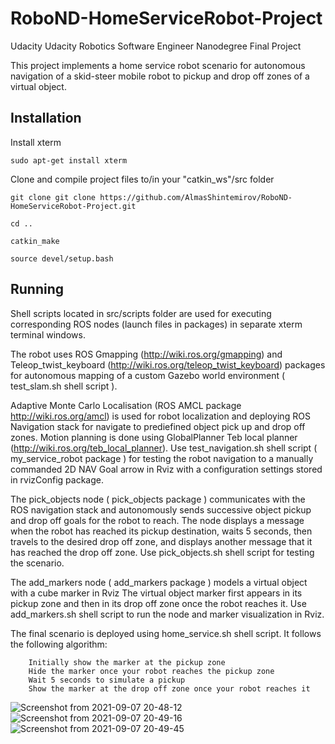 # RoboND-HomeServiceRobot-Project
Udacity Udacity Robotics Software Engineer Nanodegree Final Project

This project implements a home service robot scenario for autonomous navigation of a skid-steer mobile robot 
to pickup and drop off zones of a virtual object. 

## Installation

Install xterm 

    sudo apt-get install xterm 
    
Clone and compile project files to/in your "catkin_ws"/src folder

    git clone git clone https://github.com/AlmasShintemirov/RoboND-HomeServiceRobot-Project.git 

    cd ..

    catkin_make

    source devel/setup.bash

## Running

Shell scripts located in src/scripts folder are used for executing corresponding ROS nodes (launch files in packages) in 
separate xterm terminal windows. 

The robot uses ROS Gmapping (http://wiki.ros.org/gmapping) and Teleop_twist_keyboard (http://wiki.ros.org/teleop_twist_keyboard) packages for autonomous mapping of a custom Gazebo world environment ( test_slam.sh shell script ).

Adaptive Monte Carlo Localisation (ROS AMCL package http://wiki.ros.org/amcl) is used for robot localization and 
deploying ROS Navigation stack for navigate to prediefined object pick up and drop off zones. 
Motion planning is done using GlobalPlanner Teb local planner (http://wiki.ros.org/teb_local_planner). 
Use test_navigation.sh shell script ( my_service_robot package ) for testing the robot navigation to a manually 
commanded 2D NAV Goal arrow in Rviz with a configuration settings stored in rvizConfig package.

The pick_objects node ( pick_objects package ) communicates with the ROS navigation stack and autonomously sends
successive object pickup and drop off goals for the robot to reach. The node displays a message when the robot 
has reached its pickup destination, waits 5 seconds, then travels to the desired drop off zone, and displays 
another message that it has reached the drop off zone. Use pick_objects.sh shell script for testing the scenario. 

The add_markers node ( add_markers package ) models a virtual object with a cube marker in Rviz 
The virtual object marker first appears in its pickup zone and then in its drop off zone once the robot reaches it.
Use add_markers.sh shell script to run the node and marker visualization in Rviz. 

The final scenario is deployed using home_service.sh shell script. 
It follows the following algorithm:

        Initially show the marker at the pickup zone
        Hide the marker once your robot reaches the pickup zone
        Wait 5 seconds to simulate a pickup
        Show the marker at the drop off zone once your robot reaches it

![Screenshot from 2021-09-07 20-48-12](https://user-images.githubusercontent.com/13367696/132625138-75cd826b-93b8-47d8-941d-755a8768e534.png)
![Screenshot from 2021-09-07 20-49-16](https://user-images.githubusercontent.com/13367696/132625157-5f2ed563-be5d-43f8-8f68-57a8639a69d5.png)
![Screenshot from 2021-09-07 20-49-45](https://user-images.githubusercontent.com/13367696/132625161-9e3f2a8c-54d2-4a46-9f82-951b528b45aa.png)


